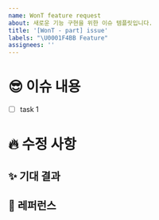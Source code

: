 ```yaml
---
name: WonT feature request
about: 새로운 기능 구현을 위한 이슈 템플릿입니다.
title: '[WonT - part] issue'
labels: "\U0001F4BB Feature"
assignees: ''
---
```


# 😎 이슈 내용

<!-- 새로운 기능에 대한 간결한 설명 또는 task를 작성해주세요. -->

- [ ] task 1

# :fire: 수정 사항

## ✨ 기대 결과

<!-- 이 기능으로 얻고자 하는 목표를 설명해주세요.  -->

## 📸 레퍼런스

